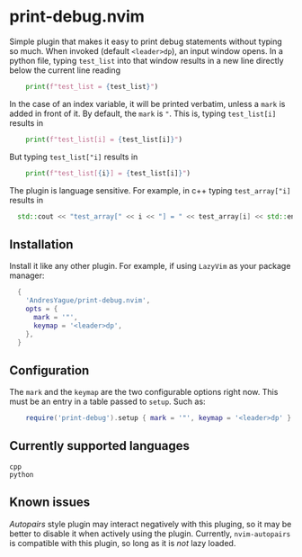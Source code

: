 # print-debug.nvim

Simple plugin that makes it easy to print debug statements without typing so much. When invoked (default `<leader>dp`), an input window opens. In a python file, typing `test_list` into that window results in a new line directly below the current line reading

```python
    print(f"test_list = {test_list}")
```

In the case of an index variable, it will be printed verbatim, unless a `mark` is added in front of it. By default, the `mark` is `"`. This is, typing `test_list[i]` results in

```python
    print(f"test_list[i] = {test_list[i]}")
```

But typing `test_list["i]` results in

```python
    print(f"test_list[{i}] = {test_list[i]}")
```

The plugin is language sensitive. For example, in c++ typing `test_array["i]` results in

```cpp
  std::cout << "test_array[" << i << "] = " << test_array[i] << std::endl;
```

## Installation

Install it like any other plugin. For example, if using `LazyVim` as your package manager:

```lua
  {
    'AndresYague/print-debug.nvim',
    opts = {
      mark = '"',
      keymap = '<leader>dp',
    },
  }
```

## Configuration

The `mark` and the `keymap` are the two configurable options right now. This must be an entry in a table passed to `setup`. Such as:

```lua
    require('print-debug').setup { mark = '"', keymap = '<leader>dp' }
```

## Currently supported languages

    cpp
    python

## Known issues

*Autopairs* style plugin may interact negatively with this pluging, so it may be better to disable it when actively using the plugin. Currently, `nvim-autopairs` is compatible with this plugin, so long as it is *not* lazy loaded.
